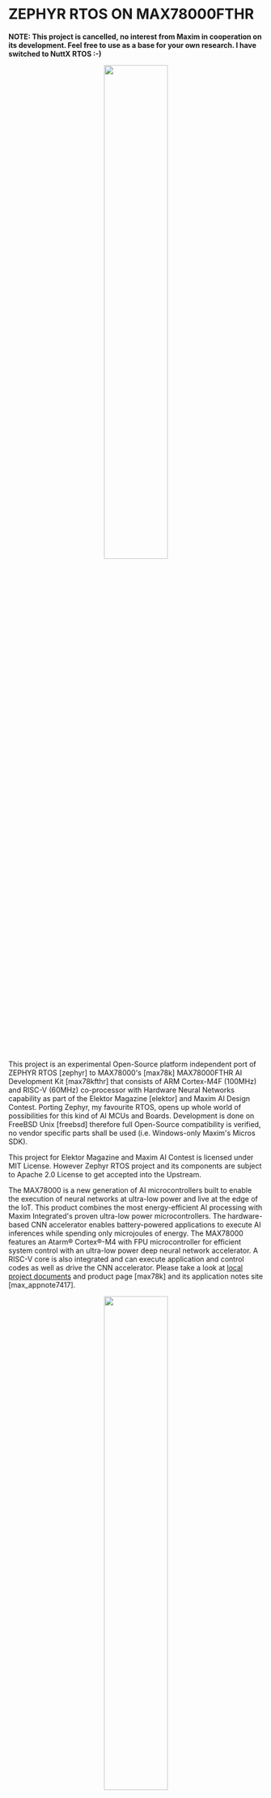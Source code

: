 # ZEPHYR RTOS ON MAX78000FTHR

**NOTE: This project is cancelled, no interest from Maxim in cooperation on its development. Feel free to use as a base for your own research. I have switched to NuttX RTOS :-)**

<p align="center" width="100%"><img src="gfx/cederom-max78000fthr-zephyr.jpg" width="50%"></p>

This project is an experimental Open-Source platform independent port of ZEPHYR RTOS [zephyr] to MAX78000's [max78k] MAX78000FTHR AI Development Kit [max78kfthr] that consists of ARM Cortex-M4F (100MHz) and RISC-V (60MHz) co-processor with Hardware Neural Networks capability as part of the Elektor Magazine [elektor] and Maxim AI Design Contest. Porting Zephyr, my favourite RTOS, opens up whole world of possibilities for this kind of AI MCUs and Boards. Development is done on FreeBSD Unix [freebsd] therefore full Open-Source compatibility is verified, no vendor specific parts shall be used (i.e. Windows-only Maxim's Micros SDK).

This project for Elektor Magazine and Maxim AI Contest is licensed under MIT License. However Zephyr RTOS project and its components are subject to Apache 2.0 License to get accepted into the Upstream.

The MAX78000 is a new generation of AI microcontrollers built to enable the execution of neural networks at ultra-low power and live at the edge of the IoT. This product combines the most energy-efficient AI processing with Maxim Integrated's proven ultra-low power microcontrollers. The hardware-based CNN accelerator enables battery-powered applications to execute AI inferences while spending only microjoules of energy. The MAX78000 features an Atarm® Cortex®-M4 with FPU microcontroller for efficient system control with an ultra-low power deep neural network accelerator. A RISC-V core is also integrated and can execute application and control codes as well as drive the CNN accelerator. Please take a look at [local project documents](doc/) and product page [max78k] and its application notes site [max_appnote7417].

<p align="center" width="100%"><img src="gfx/7417fig01.jpg" width="50%"></p>


## MAX78000FTHR

* MAX78000 Microcontroller
  * Dual Core: Arm Cortex-M4 Processor with FPU, 100MHz, RISC-V Coprocessor, 60MHz
  * 512KB Flash Memory
  * 128KB SRAM
  * 16KB Cache
  * Convolutional Neural Network Accelerator
  * 12-Bit Parallel Camera Interface
  * MAX20303 Wearable PMIC with Fuel Gauge
  * Charge from USB
  * On-Board DAPLink Debug and Programming
  * Interface for Arm Cortex-M4 processor with FPU
  * Breadboard Compatible Headers
  * Micro USB Connector
  * Micro SD Card Connector

* Integrated Peripherals
  * RGB Indicator LED
  * User Pushbutton
  * CMOS VGA Image Sensor
  * Low-Power Stereo Audio CODEC
  * Digital Microphone
  * SWD Debugger
  * Virtual UART Console
  * 10-Pin Cortex Debug Header for RISC-V Coprocessor


## TODO

* [X] Find ready to use working example projects to have a reference point for next steps.
  * https://github.com/MaximIntegratedAI
  * https://github.com/MaximIntegratedAI/MAX78000_SDK
  * `MAX78000_SDK/Examples/MAX78000/Hello_World/` compiled with success. This will be my reference point project to play with pyOCD and GDB.
  * Added [MAX78000_SDK](https://github.com/MaximIntegratedAI/MAX78000_SDK/) as git submodule to this project.
* [ ] Find a way to use pyOCD  to flash the MCU/Board.
  * MAX78000FTHR seems to have onboard DAPLink probe [daplink] with ARM Cortex-M4F Target attached.
  * pyOCD upstream (using `0.30.4.dev38+dirty`) does not recognise Board ID - debug and flash on generic `cortex_m` does not work out of the box.
  * CMSIS Pack Manager does not contain MAX78000 MCU.
* [ ] Create Zephyr External Application code (using west [west] workspace on this repo).
  * Initial skeleton created.
* [ ] Create Zephyr SOC configuration for MAX78000 using DTS.
* [ ] Create Zephyr HAL rotuines for MAX78K family.
  * This may take several months to accomplish!
  * See how much of the MAX78000SDK can me re-used here.
* [ ] Create Zephyr Board configuration for MAX78000FTHR DevKit using DTS.
* [ ] Create Zephyr Blinky example.
* [ ] Build, Flash, Verify Zephyr Blinky on MAX78000FTHR DevKit.


## WORKBENCH

## Zephyr + Python Environment

In order to work with Zephyr you need some Python utilities (i.e. `west` that manages Zephyr projects). It is recommended to use local Python Virtual Environment that you can easily modify without even touching your OS components. Then, from within that Python Venv, you need to fetch and update Zephyr SDK. This project is a standalone Zephyr Workspace that will fetch all components into its own location.

Special `zvenvdsk.sh` script was created to make your life easier, it will install itself in local home location and add itself to `PATH` so you can call is easily later on. In order to setup Python Venv call:
```
./zvenvsdk.sh init
```

In order to fetch and update Zephyr SDK jump into the Python Venv and call west to update stuff:
```
./zvenvsdk.sh venv
west update
exit
```

From now on you can just call `zvenvsdk.sh` from the top project directory - script is now in your `PATH`, it will first launch Python Venv, then Zephyr environment setup scrips. Note that you may want to modify the script content to match some routines and locations. For instance you can adjust the `flash` parameter execution to match your needs, as well as `uart` parameter for easy serial terminal call.

In perfect world, when above setup was completed, as well when all other Zephyr + Maxim components are ready, you should be able to build the firmware with:
```
zvenvsdk.sh
cd app-max78000fthr-blinky
west build
west flash
``` 

### Flash and Debug

MAX78000FTHR has onboard DAPLink debug probe [daplink] attached to ARM Cortex-M4F MCU. 

pyOCD connects to `DAPLink CMSIS-DAP`:

```
(venv37zephyr) pyocd list
  #   Probe                   Unique ID
--------------------------------------------------------------------------------
  0   ARM DAPLink CMSIS-DAP   04440001f7cdc1c400000000000000000000000097969906
```

In theory pyOCD can Debug Target as generic ARM Cortex-M MCU. However Board ID is unknown that means Debug and Flashing may be unreliable:

```
(venv37zephyr) pyocd gdb
0000730:WARNING:mbed_board:Board ID 0444 is not recognized, using generic cortex_m target.
0000731:WARNING:board:Generic 'cortex_m' target type is selected by default; is this intentional? You will be able to debug most devices, but not program  flash. To set the target type use the '--target' argument or 'target_override' option. Use 'pyocd list --targets' to see available targets types.
0000731:INFO:board:Target type is cortex_m
0000792:WARNING:pyusb_backend:USB Kernel Driver Detach Failed ([None] b'Unknown error'). Attached driver may interfere with pyOCD operations.
0000852:INFO:dap:DP IDR = 0x2ba01477 (v1 rev2)
0000873:INFO:ap:AHB-AP#0 IDR = 0x24770011 (AHB-AP var1 rev2)
0000903:INFO:rom_table:AHB-AP#0 Class 0x1 ROM table #0 @ 0xe00ff000 (designer=14b part=127)
0000913:INFO:rom_table:[0]<e000e000:SCS-M4 class=14 designer=43b part=00c>
0000920:INFO:rom_table:[1]<e0001000:DWT class=14 designer=43b part=002>
0000927:INFO:rom_table:[2]<e0002000:FPB class=14 designer=43b part=003>
0000931:INFO:cortex_m:CPU core #0 is Cortex-M4 r0p1
0000944:INFO:cortex_m:FPU present: FPv4-SP-D16-M
0000952:INFO:dwt:4 hardware watchpoints
0000957:INFO:fpb:6 hardware breakpoints, 4 literal comparators
0000977:INFO:server:Semihost server started on port 4444 (core 0)
0001159:INFO:gdbserver:GDB server started on port 3333 (core 0)
0005422:INFO:gdbserver:Client connected to port 3333!
```

On the GDB side no debug or even halt possible:

```
(venv37zephyr) arm-none-eabi-gdb
GNU gdb (GNU Arm Embedded Toolchain) 10.1.90.20201028-git
(...)

For help, type "help".
Type "apropos word" to search for commands related to "word".
(gdb) target remote localhost:3333
Remote debugging using localhost:3333
warning: No executable has been specified and target does not support
determining executable automatically.  Try using the "file" command.
0x10000526 in ?? ()
(gdb) monitor reset halt

Ignoring packet error, continuing...
Ignoring packet error, continuing...
Ignoring packet error, continuing...
```

pyOCD upstream does not seem to have support for MAX78000 yet even with CMSIS Pack Manager [cpm], no flashing possible:

```
(venv37zephyr) pyocd pack update
(...)

(venv37zephyr) pyocd pack find max
  Part              Vendor   Pack          Version   Installed
----------------------------------------------------------------
  MAX32620          Maxim    MAX32620      1.0.2     False
  MAX32621          Maxim    MAX32620      1.0.2     False
  MAX32625          Maxim    MAX32625      1.1.0-a   False
  MAX32626          Maxim    MAX32625      1.1.0-a   False
  MAX32630          Maxim    MAX32630      0.2.7-b   False
  MAX32631          Maxim    MAX32630      0.2.7-b   False
  MAX32650          Maxim    MAX32650      1.1.0-a   False
  MAX32651          Maxim    MAX32650      1.1.0-a   False
  MAX32652          Maxim    MAX32650      1.1.0-a   False
  MAX32660          Maxim    MAX32660      1.2.0     False
  MAX32665          Maxim    MAX32665      0.6.2     False
  MAX32666          Maxim    MAX32665      0.6.2     False
  MAX71616          Keil     ZEUS_DFP      1.0.0     False
  MAX71617          Keil     ZEUS_DFP      1.0.0     False
  MAX71636          Keil     ZEUS_DFP      1.0.0     False
  MAX71637          Keil     ZEUS_DFP      1.0.0     False
  S32K142MAxxxLHx   Keil     S32_SDK_DFP   1.3.0     False
  S32K142MAxxxLLx   Keil     S32_SDK_DFP   1.3.0     False
  S32K144MAxxxLHx   Keil     S32_SDK_DFP   1.3.0     False
  S32K144MAxxxLLx   Keil     S32_SDK_DFP   1.3.0     False
  S32K144MAxxxMHx   Keil     S32_SDK_DFP   1.3.0     False
  S32K146MAxxxLHx   Keil     S32_SDK_DFP   1.3.0     False
  S32K146MAxxxLLx   Keil     S32_SDK_DFP   1.3.0     False
  S32K146MAxxxLQx   Keil     S32_SDK_DFP   1.3.0     False
  S32K146MAxxxMHx   Keil     S32_SDK_DFP   1.3.0     False

(venv37zephyr) pyocd flash build/max78000.elf
0000719:WARNING:mbed_board:Board ID 0444 is not recognized, using generic cortex_m target.
0000720:WARNING:board:Generic 'cortex_m' target type is selected by default; is this intentional? You will be able to debug most devices, but not program  flash. To set the target type use the '--target' argument or 'target_override' option. Use 'pyocd list --targets' to see available targets types.
0000778:WARNING:pyusb_backend:USB Kernel Driver Detach Failed ([None] b'Unknown error'). Attached driver may interfere with pyOCD operations.
0000957:WARNING:file_programmer:Failed to add data chunk: no memory region defined for address 0x10000000
0000957:WARNING:file_programmer:Failed to add data chunk: no memory region defined for address 0x100088c8
0000957:WARNING:file_programmer:Failed to add data chunk: no memory region defined for address 0x1000928c
0000958:INFO:loader:Erased 0 bytes (0 sectors), programmed 0 bytes (0 pages), skipped 0 bytes (0 pages) at 0.00 kB/s
```


## References

* [zephyr] https://zephyrproject.org
* [max78k] https://www.maximintegrated.com/en/products/microcontrollers/MAX78000.html
* [max78kfthr] https://www.maximintegrated.com/en/products/microcontrollers/MAX78000FTHR.html
* [elektor] https://www.elektormagazine.com/news/maxim-integrated
* [freebsd] https://www.freebsd.org/
* [pyocd] https://github.com/pyocd/pyOCD
* [west] https://docs.zephyrproject.org/latest/guides/west/index.html
* [daplink] https://github.com/ARMmbed/DAPLink
* [cpm] https://github.com/pyocd/cmsis-pack-manager
* [max_appnote7417] https://www.maximintegrated.com/en/design/technical-documents/app-notes/7/7417.html
* https://github.com/MaximIntegratedAI
* https://github.com/MaximIntegratedAI/MAX78000_SDK



---

<sub>(C) 2021 CeDeROM Tomasz CEDRO, https://www.tomek.cedro.info.</sub>
